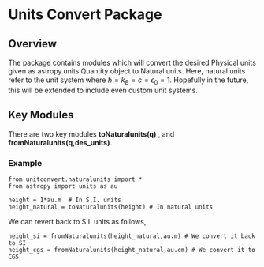 # Units Convert Package

## Overview
 
The package contains modules which will convert the desired Physical units given as astropy.units.Quantity object to Natural units. Here, natural units refer to the unit system where ℏ = *k*<sub>*B*</sub> = *c* = *ϵ*<sub>0</sub> = 1. Hopefully in the future, this will be extended to include even custom unit systems.

## Key Modules

There are two key modules **toNaturalunits(q)** , and **fromNaturalunits(q,des_units)**.

### Example
	from unitconvert.naturalunits import *
	from astropy import units as au 
    
    height = 1*au.m  # In S.I. units
    height_natural = toNaturalunits(height) # In natural units 
    
We can revert back to S.I. units as follows,
    
    height_si = fromNaturalunits(height_natural,au.m) # We convert it back to SI
    height_cgs = fromNaturalunits(height_natural,au.cm) # We convert it to CGS
    
    


